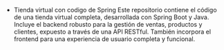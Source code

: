 * Tienda virtual con codigo de Spring
Este repositorio contiene el código de una tienda virtual completa, desarrollada con Spring Boot y Java.
Incluye el backend robusto para la gestión de ventas, productos y clientes, expuesto a través de una API RESTful.
También incorpora el frontend para una experiencia de usuario completa y funcional.
